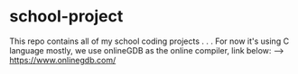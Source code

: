 # school-project
This repo contains all of my school coding projects
.
.
.
For now it's using C language
mostly, we use onlineGDB as the online compiler, link below:
--> https://www.onlinegdb.com/
